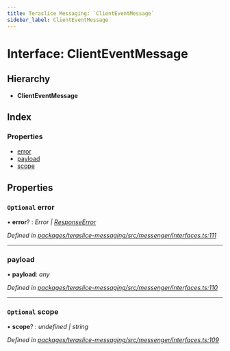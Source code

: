 ```yaml
---
title: Teraslice Messaging: `ClientEventMessage`
sidebar_label: ClientEventMessage
---
```


# Interface: ClientEventMessage

## Hierarchy

* **ClientEventMessage**

## Index

### Properties

* [error](clienteventmessage.md#optional-error)
* [payload](clienteventmessage.md#payload)
* [scope](clienteventmessage.md#optional-scope)

## Properties

### `Optional` error

• **error**? : *Error | [ResponseError](../overview.md#responseerror)*

*Defined in [packages/teraslice-messaging/src/messenger/interfaces.ts:111](https://github.com/terascope/teraslice/blob/78714a985/packages/teraslice-messaging/src/messenger/interfaces.ts#L111)*

___

###  payload

• **payload**: *any*

*Defined in [packages/teraslice-messaging/src/messenger/interfaces.ts:110](https://github.com/terascope/teraslice/blob/78714a985/packages/teraslice-messaging/src/messenger/interfaces.ts#L110)*

___

### `Optional` scope

• **scope**? : *undefined | string*

*Defined in [packages/teraslice-messaging/src/messenger/interfaces.ts:109](https://github.com/terascope/teraslice/blob/78714a985/packages/teraslice-messaging/src/messenger/interfaces.ts#L109)*
